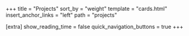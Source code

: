 +++
title = "Projects"
sort_by = "weight"
template = "cards.html"
insert_anchor_links = "left"
path = "projects"

[extra]
show_reading_time = false
quick_navigation_buttons = true
+++
